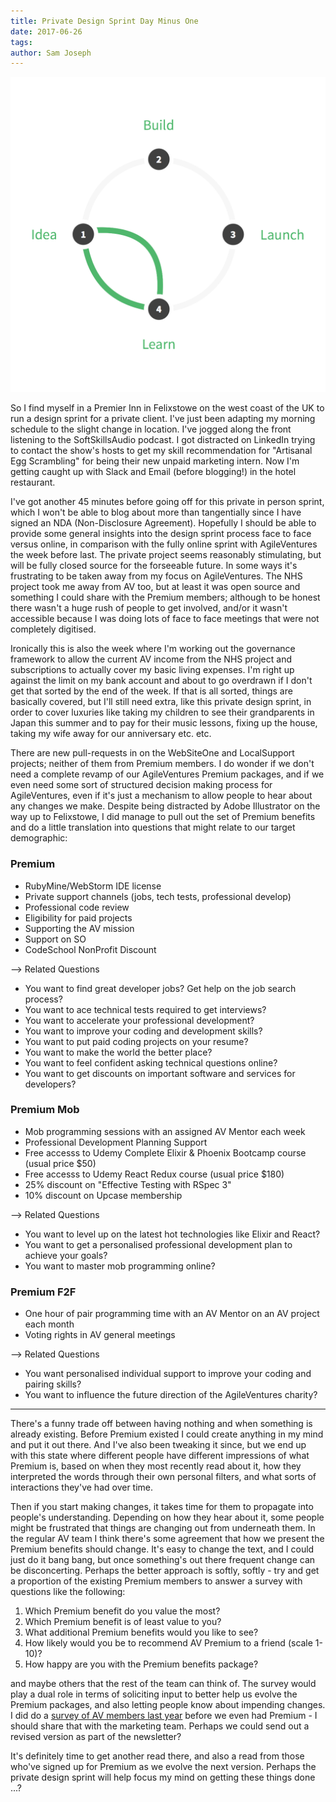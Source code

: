 ```yaml
---
title: Private Design Sprint Day Minus One
date: 2017-06-26
tags: 
author: Sam Joseph
---
```


![design sprint](/images/design_sprint.png)

So I find myself in a Premier Inn in Felixstowe on the west coast of the UK to run a design sprint for a private client. I've just been adapting my morning schedule to the slight change in location.  I've jogged along the front listening to the SoftSkillsAudio podcast.  I got distracted on LinkedIn trying to contact the show's hosts to get my skill recommendation for "Artisanal Egg Scrambling" for being their new unpaid marketing intern.  Now I'm getting caught up with Slack and Email (before blogging!) in the hotel restaurant. 

I've got another 45 minutes before going off for this private in person sprint, which I won't be able to blog about more than tangentially since I have signed an NDA (Non-Disclosure Agreement).  Hopefully I should be able to provide some general insights into the design sprint process face to face versus online, in comparison with the fully online sprint with AgileVentures the week before last.  The private project seems reasonably stimulating, but will be fully closed source for the forseeable future.  In some ways it's frustrating to be taken away from my focus on AgileVentures.  The NHS project took me away from AV too, but at least it was open source and something I could share with the Premium members; although to be honest there wasn't a huge rush of people to get involved, and/or it wasn't accessible because I was doing lots of face to face meetings that were not completely digitised.

Ironically this is also the week where I'm working out the governance framework to allow the current AV income from the NHS project and subscriptions to actually cover my basic living expenses.  I'm right up against the limit on my bank account and about to go overdrawn if I don't get that sorted by the end of the week.  If that is all sorted, things are basically covered, but I'll still need extra, like this private design sprint, in order to cover luxuries like taking my children to see their grandparents in Japan this summer and to pay for their music lessons, fixing up the house, taking my wife away for our anniversary etc. etc.

There are new pull-requests in on the WebSiteOne and LocalSupport projects; neither of them from Premium members.  I do wonder if we don't need a complete revamp of our AgileVentures Premium packages, and if we even need some sort of structured decision making process for AgileVentures, even if it's just a mechanism to allow people to hear about any changes we make.  Despite being distracted by Adobe Illustrator on the way up to Felixstowe, I did manage to pull out the set of Premium benefits and do a little translation into questions that might relate to our target demographic:

### Premium

- RubyMine/WebStorm IDE license
- Private support channels (jobs, tech tests, professional develop)
- Professional code review
- Eligibility for paid projects
- Supporting the AV mission
- Support on SO
- CodeSchool NonProfit Discount

--> Related Questions

* You want to find great developer jobs? Get help on the job search process?
* You want to ace technical tests required to get interviews?
* You want to accelerate your professional development?
* You want to improve your coding and development skills?
* You want to put paid coding projects on your resume?
* You want to make the world the better place?
* You want to feel confident asking technical questions online?
* You want to get discounts on important software and services for developers?

### Premium Mob

- Mob programming sessions with an assigned AV Mentor each week
- Professional Development Planning Support
- Free accesss to Udemy Complete Elixir & Phoenix Bootcamp course (usual price $50)
- Free accesss to Udemy React Redux course (usual price $180)
- 25% discount on "Effective Testing with RSpec 3"
- 10% discount on Upcase membership

--> Related Questions

* You want to level up on the latest hot technologies like Elixir and React?
* You want to get a personalised professional development plan to achieve your goals?
* You want to master mob programming online?


### Premium F2F

- One hour of pair programming time with an AV Mentor on an AV project each month
- Voting rights in AV general meetings 

--> Related Questions

* You want personalised individual support to improve your coding and pairing skills?
* You want to influence the future direction of the AgileVentures charity?

-----

There's a funny trade off between having nothing and when something is already existing.  Before Premium existed I could create anything in my mind and put it out there.  And I've also been tweaking it since, but we end up with this state where different people have different impressions of what Premium is, based on when they most recently read about it, how they interpreted the words through their own personal filters, and what sorts of interactions they've had over time.  

Then if you start making changes, it takes time for them to propagate into people's understanding.  Depending on how they hear about it, some people might be frustrated that things are changing out from underneath them.  In the regular AV team I think there's some agreement that how we present the Premium benefits should change.  It's easy to change the text, and I could just do it bang bang, but once something's out there frequent change can be disconcerting.  Perhaps the better approach is softly, softly - try and get a proportion of the existing Premium members to answer a survey with questions like the following:

1. Which Premium benefit do you value the most?
2. Which Premium benefit is of least value to you?
3. What additional Premium benefits would you like to see?
4. How likely would you be to recommend AV Premium to a friend (scale 1-10)?
5. How happy are you with the Premium benefits package?

and maybe others that the rest of the team can think of.  The survey would play a dual role in terms of soliciting input to better help us evolve the Premium packages, and also letting people know about impending changes.  I did do a [survey of AV members last year](https://goo.gl/forms/ll5lfMu1PCtgDRW63) before we even had Premium - I should share that with the marketing team.  Perhaps we could send out a revised version as part of the newsletter?

It's definitely time to get another read there, and also a read from those who've signed up for Premium as we evolve the next version.  Perhaps the private design sprint will help focus my mind on getting these things done ...?
